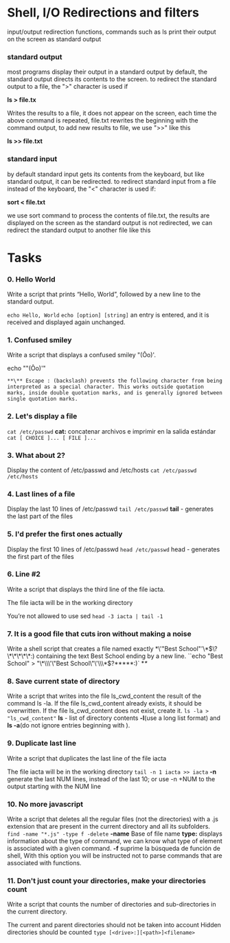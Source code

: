 # Shell, I/O Redirections and filters
input/output redirection functions, commands such as ls print their output on the screen as standard output
### standard output
most programs display their output in a standard output by default, the standard output directs its contents to the screen. to redirect the standard output to a file, the ">" character is used if 

**ls > file.tx**

Writes the results to a file, it does not appear on the screen, each time the above command is repeated, file.txt rewrites the beginning with the command output, to add new results to file, we use ">>" like this 

**ls >> file.txt**
### standard input
by default standard input gets its contents from the keyboard, but like standard output, it can be redirected. to redirect standard input from a file instead of the keyboard, the "<" character is used if: 

**sort < file.txt**

we use sort command to process the contents of file.txt, the results are displayed on the screen as the standard output is not redirected, we can redirect the standard output to another file like this 

# Tasks
### 0. Hello World
Write a script that prints “Hello, World”, followed by a new line to the standard output.

`echo Hello, World`
`echo [option] [string]` 
an entry is entered, and it is received and displayed again unchanged.

### 1. Confused smiley
Write a script that displays a confused smiley "(Ôo)'.

echo "\"(Ôo)'"

`**\** Escape : (backslash) prevents the following character from being interpreted as a special character. This works outside quotation marks, inside double quotation marks, and is generally ignored between single quotation marks.`
### 2. Let's display a file
`cat /etc/passwd`
**cat:** concatenar archivos e imprimir en la salida estándar
`cat [ CHOICE ]... [ FILE ]...`
### 3. What about 2?
Display the content of /etc/passwd and /etc/hosts
`cat /etc/passwd /etc/hosts`
### 4. Last lines of a file
Display the last 10 lines of /etc/passwd
`tail /etc/passwd`
**tail** - generates the last part of the files
### 5. I'd prefer the first ones actually
Display the first 10 lines of /etc/passwd
`head /etc/passwd`
head - generates the first part of the files
### 6. Line #2
Write a script that displays the third line of the file iacta.

The file iacta will be in the working directory

You’re not allowed to use sed
`head -3 iacta | tail -1`
### 7. It is a good file that cuts iron without making a noise
Write a shell script that creates a file named exactly \*\\'"Best School"\'\\*$\?\*\*\*\*\*:) containing the text Best School ending by a new line.
``echo "Best School" > "\*\\\'\"Best School\"\'\\\*$\?\*\*\*\*\*:)`
**\**
### 8. Save current state of directory
Write a script that writes into the file ls_cwd_content the result of the command ls -la. If the file ls_cwd_content already exists, it should be overwritten. If the file ls_cwd_content does not exist, create it.
`ls -la > "ls_cwd_content"`
**ls** - list of directory contents
**-l**(use a long list format) and **ls -a**(do not ignore entries beginning with ).
### 9. Duplicate last line
Write a script that duplicates the last line of the file iacta

The file iacta will be in the working directory
`tail -n 1 iacta >> iacta`
**-n** generate the last NUM lines, instead of the last 10; or use
              -n +NUM to the output starting with the NUM line
### 10. No more javascript
Write a script that deletes all the regular files (not the directories) with a .js extension that are present in the current directory and all its subfolders.
`find -name "*.js" -type f -delete`
**-name** Base of file name
**type:** displays information about the type of command, we can know what type of element is associated with a given command.
**-f** suprime la búsqueda de función de shell, With this option you will be instructed not to parse commands that are associated with functions.
### 11. Don't just count your directories, make your directories count
Write a script that counts the number of directories and sub-directories in the current directory.

The current and parent directories should not be taken into account
Hidden directories should be counted
`type [<drive>:][<path>]<filename>`
